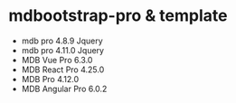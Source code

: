 # mdbootstrap-pro & template
- mdb pro 4.8.9 Jquery
- mdb pro 4.11.0 Jquery
- MDB Vue Pro 6.3.0
- MDB React Pro 4.25.0
- MDB Pro 4.12.0
- MDB Angular Pro 6.0.2
